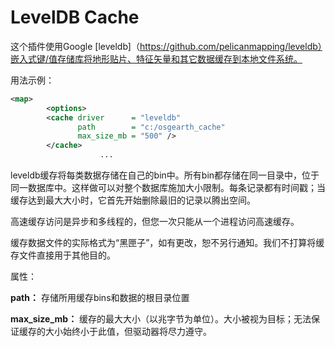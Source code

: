 # LevelDB Cache
这个插件使用Google [leveldb]（https://github.com/pelicanmapping/leveldb）嵌入式键/值存储库将地形贴片、特征矢量和其它数据缓存到本地文件系统。

用法示例：
```XML
<map>
        <options>
        <cache driver      = "leveldb"
               path        = "c:/osgearth_cache"
               max_size_mb = "500" />
        </cache>
                    ...
```
leveldb缓存将每类数据存储在自己的bin中。所有bin都存储在同一目录中，位于同一数据库中。这样做可以对整个数据库施加大小限制。每条记录都有时间戳；当缓存达到最大大小时，它首先开始删除最旧的记录以腾出空间。

高速缓存访问是异步和多线程的，但您一次只能从一个进程访问高速缓存。

缓存数据文件的实际格式为“黑匣子”，如有更改，恕不另行通知。我们不打算将缓存文件直接用于其他目的。


属性：

**path：** 存储所用缓存bins和数据的根目录位置

**max_size_mb：** 缓存的最大大小（以兆字节为单位）。大小被视为目标；无法保证缓存的大小始终小于此值，但驱动器将尽力遵守。
